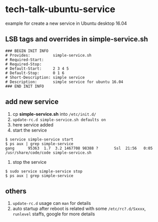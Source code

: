 # tech-talk-ubuntu-service
example for create a new service in Ubuntu desktop 16.04 

## LSB tags and overrides in **simple-service.sh**
```
### BEGIN INIT INFO
# Provides:          simple-service.sh
# Required-Start:    
# Required-Stop:     
# Default-Start:     2 3 4 5
# Default-Stop:      0 1 6
# Short-Description: simple service
# Description:       simple service for ubuntu 16.04
### END INIT INFO
```

## add new service
1. cp **simple-service.sh** into ``/etc/init.d/``
1. ``update-rc.d simple-service.sh defaults on``
1. here service added
1. start the service
```
$ service simple-service start
$ ps aux | grep simple-service
gang      95363  1.7  3.2 1467708 98388 ?       Ssl  21:56   0:05 /usr/share/code/code simple-service.sh
```
1. stop the service
```
$ sudo service simple-service stop
$ ps aux | grep simple-service
```

## others
1. ``update-rc.d`` usage can ``man`` for details
1. auto startup after reboot is related with some ``/etc/rc?.d/Sxxxx``, ``runlevel`` staffs, google for more details
